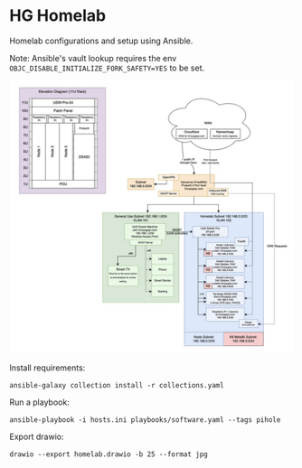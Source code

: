 # HG Homelab

Homelab configurations and setup using Ansible.

Note: Ansible's vault lookup requires the env `OBJC_DISABLE_INITIALIZE_FORK_SAFETY=YES` to be set.

![Homelab](homelab.jpg)

Install requirements:
```
ansible-galaxy collection install -r collections.yaml
```

Run a playbook:
```
ansible-playbook -i hosts.ini playbooks/software.yaml --tags pihole
```

Export drawio:
```
drawio --export homelab.drawio -b 25 --format jpg
```
